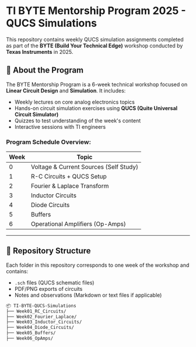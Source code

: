 # TI BYTE Mentorship Program 2025 - QUCS Simulations

This repository contains weekly QUCS simulation assignments completed as part of the **BYTE (Build Your Technical Edge)** workshop conducted by **Texas Instruments** in 2025.

## 🧠 About the Program

The BYTE Mentorship Program is a 6-week technical workshop focused on **Linear Circuit Design** and **Simulation**. It includes:

- Weekly lectures on core analog electronics topics  
- Hands-on circuit simulation exercises using **QUCS (Quite Universal Circuit Simulator)**  
- Quizzes to test understanding of the week's content  
- Interactive sessions with TI engineers  

### Program Schedule Overview:
| Week | Topic                                    |
|------|------------------------------------------|
| 0    | Voltage & Current Sources (Self Study)   |
| 1    | R-C Circuits + QUCS Setup                |
| 2    | Fourier & Laplace Transform              |
| 3    | Inductor Circuits                        |
| 4    | Diode Circuits                           |
| 5    | Buffers                                  |
| 6    | Operational Amplifiers (Op-Amps)         |

---

## 📁 Repository Structure

Each folder in this repository corresponds to one week of the workshop and contains:

- `.sch` files (QUCS schematic files)  
- PDF/PNG exports of circuits 
- Notes and observations (Markdown or text files if applicable)  

```bash
📦 TI-BYTE-QUCS-Simulations
├── Week01_RC_Circuits/
├── Week02_Fourier_Laplace/
├── Week03_Inductor_Circuits/
├── Week04_Diode_Circuits/
├── Week05_Buffers/
├── Week06_OpAmps/

